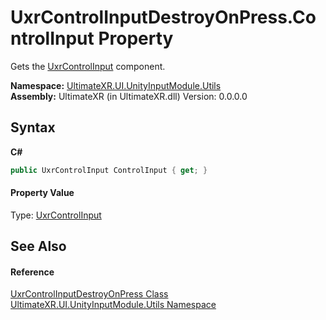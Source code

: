 # UxrControlInputDestroyOnPress.ControlInput Property 
 

Gets the <a href="T_UltimateXR_UI_UnityInputModule_Controls_UxrControlInput">UxrControlInput</a> component.

**Namespace:**&nbsp;<a href="N_UltimateXR_UI_UnityInputModule_Utils">UltimateXR.UI.UnityInputModule.Utils</a><br />**Assembly:**&nbsp;UltimateXR (in UltimateXR.dll) Version: 0.0.0.0

## Syntax

**C#**<br />
``` C#
public UxrControlInput ControlInput { get; }
```


#### Property Value
Type: <a href="T_UltimateXR_UI_UnityInputModule_Controls_UxrControlInput">UxrControlInput</a>

## See Also


#### Reference
<a href="T_UltimateXR_UI_UnityInputModule_Utils_UxrControlInputDestroyOnPress">UxrControlInputDestroyOnPress Class</a><br /><a href="N_UltimateXR_UI_UnityInputModule_Utils">UltimateXR.UI.UnityInputModule.Utils Namespace</a><br />